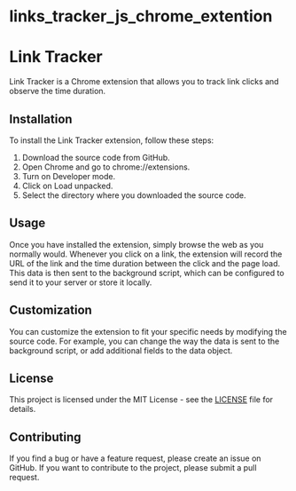 # links_tracker_js_chrome_extention

# Link Tracker

Link Tracker is a Chrome extension that allows you to track link clicks and observe the time duration.

## Installation

To install the Link Tracker extension, follow these steps:

1. Download the source code from GitHub.
2. Open Chrome and go to chrome://extensions.
3. Turn on Developer mode.
4. Click on Load unpacked.
5. Select the directory where you downloaded the source code.

## Usage

Once you have installed the extension, simply browse the web as you normally would. Whenever you click on a link, the extension will record the URL of the link and the time duration between the click and the page load. This data is then sent to the background script, which can be configured to send it to your server or store it locally.

## Customization

You can customize the extension to fit your specific needs by modifying the source code. For example, you can change the way the data is sent to the background script, or add additional fields to the data object.

## License

This project is licensed under the MIT License - see the [LICENSE](https://raw.githubusercontent.com/git/git-scm.com/main/MIT-LICENSE.txt) file for details.

## Contributing

If you find a bug or have a feature request, please create an issue on GitHub. If you want to contribute to the project, please submit a pull request.
